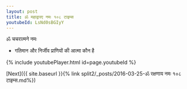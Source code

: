 ```yaml
---
layout: post
title: ॐ महाद्वारए नमः १०८ टाइम्स
youtubeId: LsNd0sBGIyY
---
```

 
 
 ॐ चचरात्मने नमः  
 
 -  गतिमान और निर्जीव प्राणियों की आत्मा कौन है 
 
  
 
  
 
 
 
 
 
 


{% include youtubePlayer.html id=page.youtubeId %}
 
[Next]({{ site.baseurl }}{% link  split2/_posts/2016-03-25-ॐ रक्षणाय नमः १०८ टाइम्स.md%})
 
